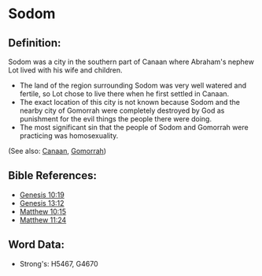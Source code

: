 # Sodom #

## Definition: ##

Sodom was a city in the southern part of Canaan where Abraham's nephew Lot lived with his wife and children.

* The land of the region surrounding Sodom was very well watered and fertile, so Lot chose to live there when he first settled in Canaan.
* The exact location of this city is not known because Sodom and the nearby city of Gomorrah were completely destroyed by God as punishment for the evil things the people there were doing.
* The most significant sin that the people of Sodom and Gomorrah were practicing was homosexuality.

(See also: [Canaan](../names/canaan.md), [Gomorrah](../names/gomorrah.md))

## Bible References: ##

* [Genesis 10:19](rc://en/tn/help/gen/10/19)
* [Genesis 13:12](rc://en/tn/help/gen/13/12)
* [Matthew 10:15](rc://en/tn/help/mat/10/15)
* [Matthew 11:24](rc://en/tn/help/mat/11/24)

## Word Data: ##

* Strong's: H5467, G4670
